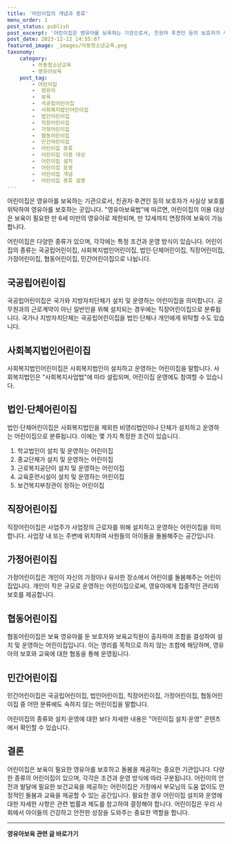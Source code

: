 ```yaml
---
title: '어린이집의 개념과 종류'
menu_order: 1
post_status: publish
post_excerpt: '어린이집은 영유아를 보육하는 기관으로서, 친권자 후견인 등의 보호자가 사실상 보호를 위탁하여 영유아를 보호하는 곳입니다.  영유아보육법 에 따르면, 어린이집의 이용 대상은 보육이 필요한 만 6세 미만의 영유아로 제한되며, 만 12세까지 연장하여 보육이 가능합니다.'
post_date: 2023-12-12 14:55:07
featured_image: _images/아동청소년교육.png
taxonomy:
    category:
        - 아동청소년교육
        - 영유아보육
    post_tag:
        - 어린이집
        -  영유아
        -  보육
        -  국공립어린이집
        -  사회복지법인어린이집
        -  법인어린이집
        -  직장어린이집
        -  가정어린이집
        -  협동어린이집
        -  민간어린이집
        -  어린이집 종류
        -  어린이집 이용 대상
        -  어린이집 설치
        -  어린이집 운영
        -  어린이집 개념
        -  어린이집 종류 설명
---
```



어린이집은 영유아를 보육하는 기관으로서, 친권자·후견인 등의 보호자가 사실상 보호를 위탁하여 영유아를 보호하는 곳입니다. "영유아보육법"에 따르면, 어린이집의 이용 대상은 보육이 필요한 만 6세 미만의 영유아로 제한되며, 만 12세까지 연장하여 보육이 가능합니다.

어린이집은 다양한 종류가 있으며, 각각에는 특정 조건과 운영 방식이 있습니다. 어린이집의 종류는 국공립어린이집, 사회복지법인어린이집, 법인·단체어린이집, 직장어린이집, 가정어린이집, 협동어린이집, 민간어린이집으로 나뉩니다.

## 국공립어린이집

국공립어린이집은 국가와 지방자치단체가 설치 및 운영하는 어린이집을 의미합니다. 공무원과의 근로계약이 아닌 일반인을 위해 설치되는 경우에는 직장어린이집으로 분류됩니다. 국가나 지방자치단체는 국공립어린이집을 법인·단체나 개인에게 위탁할 수도 있습니다.

## 사회복지법인어린이집

사회복지법인어린이집은 사회복지법인이 설치하고 운영하는 어린이집을 말합니다. 사회복지법인은 "사회복지사업법"에 따라 설립되며, 어린이집 운영에도 참여할 수 있습니다.

## 법인·단체어린이집

법인·단체어린이집은 사회복지법인을 제외한 비영리법인이나 단체가 설치하고 운영하는 어린이집으로 분류됩니다. 이에는 몇 가지 특정한 조건이 있습니다.

1. 학교법인이 설치 및 운영하는 어린이집
2. 종교단체가 설치 및 운영하는 어린이집
3. 근로복지공단이 설치 및 운영하는 어린이집
4. 교육훈련시설이 설치 및 운영하는 어린이집
5. 보건복지부장관이 정하는 어린이집

## 직장어린이집

직장어린이집은 사업주가 사업장의 근로자를 위해 설치하고 운영하는 어린이집을 의미합니다. 사업장 내 또는 주변에 위치하여 사원들의 아이들을 돌봄해주는 공간입니다.

## 가정어린이집

가정어린이집은 개인이 자신의 가정이나 유사한 장소에서 어린이를 돌봄해주는 어린이집입니다. 개인이 작은 규모로 운영하는 어린이집으로써, 영유아에게 집중적인 관리와 보호를 제공합니다.

## 협동어린이집

협동어린이집은 보육 영유아를 둔 보호자와 보육교직원이 출자하여 조합을 결성하여 설치 및 운영하는 어린이집입니다. 이는 영리를 목적으로 하지 않는 조합에 해당하며, 영유아의 보호와 교육에 대한 협동을 통해 운영됩니다.

## 민간어린이집

민간어린이집은 국공립어린이집, 법인어린이집, 직장어린이집, 가정어린이집, 협동어린이집 중 어떤 분류에도 속하지 않는 어린이집을 말합니다.

어린이집의 종류와 설치·운영에 대한 보다 자세한 내용은 "어린이집 설치·운영" 콘텐츠에서 확인할 수 있습니다.

## 결론

어린이집은 보육이 필요한 영유아를 보호하고 돌봄을 제공하는 중요한 기관입니다. 다양한 종류의 어린이집이 있으며, 각각은 조건과 운영 방식에 따라 구분됩니다. 어린이의 안전과 발달에 필요한 보건교육을 제공하는 어린이집은 가정에서 부모님의 도움 없이도 안정적인 돌봄과 교육을 제공할 수 있는 공간입니다. 필요한 경우 어린이집 설치와 운영에 대한 자세한 사항은 관련 법률과 제도를 참고하여 결정해야 합니다. 어린이집은 우리 사회에서 아이들의 건강하고 안전한 성장을 도와주는 중요한 역할을 합니다.
<!-- wp:separator -->
<hr class="wp-block-separator has-alpha-channel-opacity"/>
<!-- /wp:separator -->

<!-- wp:group {"backgroundColor":"base","layout":{"type":"constrained"}} -->
<div class="wp-block-group has-base-background-color has-background"><!-- wp:paragraph {"align":"center","fontSize":"medium"} -->
<p class="has-text-align-center has-large-font-size"><strong>영유아보육 관련 글 바로가기</strong></p>
<!-- /wp:paragraph -->


<!-- wp:latest-posts
{"categories":[{"id":30841,"count":19,"description":"","link":"https://uknowlaw.com/category/%ec%98%81%ec%9c%a0%ec%95%84%eb%b3%b4%ec%9c%a1/","name":"영유아보육","slug":"영유아보육","taxonomy":"category","parent":0,"meta":[],"_links":{"self":[{"href":"https://uknowlaw.com/wp-json/wp/v2/categories/30841"}],"collection":[{"href":"https://uknowlaw.com/wp-json/wp/v2/categories"}],"about":[{"href":"https://uknowlaw.com/wp-json/wp/v2/taxonomies/category"}],"wp:post_type":[{"href":"https://uknowlaw.com/wp-json/wp/v2/posts?categories=30841"}],"curies":[{"name":"wp","href":"https://api.w.org/{rel}","templated":true}]}}],"postsToShow":100,"excerptLength":28,"postLayout":"grid","columns":2,"featuredImageAlign":"left","featuredImageSizeSlug":"large","fontSize":"small"} /--></div>
<!-- /wp:group -->